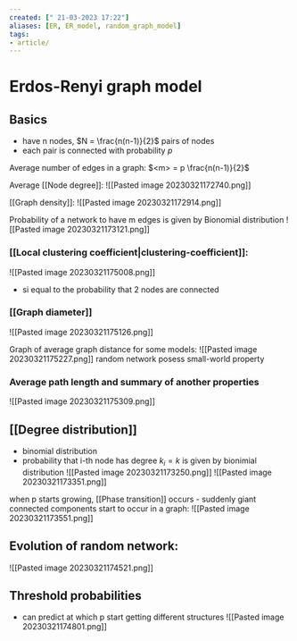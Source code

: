 ```yaml
---
created: [" 21-03-2023 17:22"]
aliases: [ER, ER_model, random_graph_model]
tags:
- article/
---
```


# Erdos-Renyi graph model


## Basics
- have n nodes, $N = \frac{n(n-1)}{2}$ pairs of nodes
- each pair is connected with probability $p$

Average number of edges in a graph:
$<m> = p \frac{n(n-1)}{2}$

Average [[Node degree]]:
![[Pasted image 20230321172740.png]]

[[Graph density]]:
![[Pasted image 20230321172914.png]]

Probability of a network to have m edges is given by Bionomial distribution
![[Pasted image 20230321173121.png]]

### [[Local clustering coefficient|clustering-coefficient]]:

![[Pasted image 20230321175008.png]]
- si equal to the probability that 2 nodes are connected

### [[Graph diameter]]
![[Pasted image 20230321175126.png]]

Graph of average graph distance for some models:
![[Pasted image 20230321175227.png]]
random network posess small-world property


### Average path length and summary of another properties
![[Pasted image 20230321175309.png]]



## [[Degree distribution]]
- binomial distribution
- probability that i-th node has degree $k_i=k$ is given by bionimial distribution
![[Pasted image 20230321173250.png]]
![[Pasted image 20230321173351.png]]


when p starts growing, [[Phase transition]] occurs - suddenly giant connected components start to occur in a graph:
![[Pasted image 20230321173551.png]]


## Evolution of random network:
![[Pasted image 20230321174521.png]]

## Threshold probabilities
- can predict at which p start getting different structures
![[Pasted image 20230321174801.png]]

